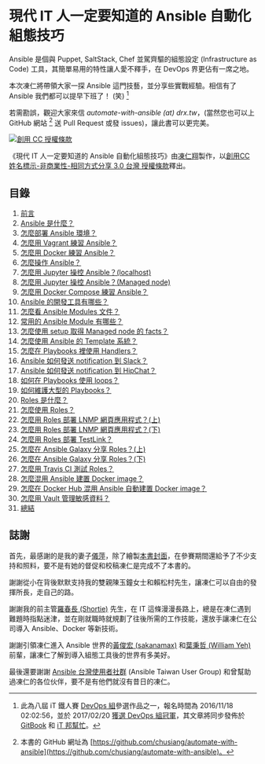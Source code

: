 # 現代 IT 人一定要知道的 Ansible 自動化組態技巧

Ansible 是個與 Puppet, SaltStack, Chef 並駕齊驅的組態設定 (Infrastructure as Code) 工具，其簡單易用的特性讓人愛不釋手，在 DevOps 界更佔有一席之地。

本次凍仁將帶領大家一探 Ansible 這門技藝，並分享些實戰經驗。相信有了 Ansible 我們都可以提早下班了！ (笑) [^1]

若需勘誤，觀迎大家來信 _automate-with-ansible (at) drx.tw_，(當然您也可以上 GitHub 網站 [^2] 送 Pull Request 或發 issues)，讓此書可以更完美。

<a rel="license" href="http://creativecommons.org/licenses/by-nc-sa/3.0/tw/" target="_blank"><img alt="創用 CC 授權條款" style="border-width:0" src="https://i.creativecommons.org/l/by-nc-sa/3.0/tw/88x31.png" /></a>

《現代 IT 人一定要知道的 Ansible 自動化組態技巧》由[凍仁翔][chusiang]製作，以[創用CC 姓名標示-非商業性-相同方式分享 3.0 台灣 授權條款][cc-by-nc-sa]釋出。


## 目錄

1. [前言](01.intro.md)
1. [Ansible 是什麼？](02.what-is-the-ansible.md)
1. [怎麼部署 Ansible 環境？](03.how-to-deploy-the-ansible.md)
1. [怎麼用 Vagrant 練習 Ansible？](04.how-to-practive-the-ansible-with-vagrant.md)
1. [怎麼用 Docker 練習 Ansible？](05.how-to-practive-the-ansible-with-docker.md)
1. [怎麼操作 Ansible？](06.how-to-use-the-ansible.md)
1. [怎麼用 Jupyter 操控 Ansible？(localhost)](07.how-to-practive-the-ansible-with-jupyter1.md)
1. [怎麼用 Jupyter 操控 Ansible？(Managed node)](08.how-to-practive-the-ansible-with-jupyter2.md)
1. [怎麼用 Docker Compose 練習 Ansible？](09.how-to-practive-the-ansible-with-docker-compose.md)
1. [Ansible 的開發工具有哪些？](10.which-are-the-ansible-developer-tools.md)
1. [怎麼看 Ansible Modules 文件？](11.how-to-see-the-ansible-module-document.md)
1. [常用的 Ansible Module 有哪些？](12.which-are-the-commonly-used-modules.md)
1. [怎麼使用 setup 取得 Managed node 的 facts？](13.how-to-get-the-managed-node-facts-with-setup.md)
1. [怎麼使用 Ansible 的 Template 系統？](14.how-to-use-the-ansible-template-system.md)
1. [怎麼在 Playbooks 裡使用 Handlers？](15.how-to-use-handlers-in-playbooks.md)
1. [Ansible 如何發送 notification 到 Slack？](16.how-to-send-notification-to-slack-on-ansible.md)
1. [Ansible 如何發送 notification 到 HipChat？](17.how-to-send-notification-to-hipchat-on-ansible.md)
1. [如何在 Playbooks 使用 loops？](18.how-to-use-loops-in-playbooks.md)
1. [如何維護大型的 Playbooks？](19.how-to-maintain-the-complex-playbooks.md)
1. [Roles 是什麼？](20.what-is-the-roles.md)
1. [怎麼使用 Roles？](21.how-to-use-the-roles.md)
1. [怎麼用 Roles 部署 LNMP 網頁應用程式？(上)](22.how-to-setup-lnmp-webapp-with-roles-1.md)
1. [怎麼用 Roles 部署 LNMP 網頁應用程式？(下)](23.how-to-setup-lnmp-webapp-with-roles-2.md)
1. [怎麼用 Roles 部署 TestLink？](24.how-to-setup-testlink-with-roles.md)
1. [怎麼在 Ansible Galaxy 分享 Roles？(上)](25.how_to_share_roles_on_galaxy-1.md)
1. [怎麼在 Ansible Galaxy 分享 Roles？(下)](26.how_to_share_roles_on_galaxy-2.md)
1. [怎麼用 Travis CI 測試 Roles？](27.how-to-test-the-roles-with-travis-ci.md)
1. [怎麼混用 Ansible 建置 Docker image？](28.how-to-build-docker-image-with-ansible.md)
1. [怎麼在 Docker Hub 混用 Ansible 自動建置 Docker image？](29.how-to-build-docker-image-with-ansible-on-docker-hub.md)
1. [怎麼用 Vault 管理敏感資料？](30.how-to-manage-sensitive-data-with-vault.md)
1. [總結](31.end.md)

## 誌謝

首先，最感謝的是我的妻子[儀萍](https://github.com/VioletChen)，除了繪製[本書封面](cover.jpg)，在參賽期間還給予了不少支持和照料，要不是有她的督促和校稿凍仁是完成不了本書的。

謝謝從小在背後默默支持我的雙親陳玉鐘女士和賴松村先生，讓凍仁可以自由的發揮所長，走自己的路。

謝謝我的前主管<u>羅春長 (Shortie)</u> 先生，在 IT 這條漫漫長路上，總是在凍仁遇到難題時指點迷津，並在剛就職時就規劃了往後所需的工作技能，還放手讓凍仁在公司導入 Ansible、Docker 等新技術。

謝謝引領凍仁進入 Ansible 世界的<u>[黃俊宏 (sakanamax)][sakanamax]</u> 和<u>[葉秉哲 (William Yeh)][william_yeh]</u> 前輩，讓凍仁了解到導入組態工具後的世界有多美好。

最後還要謝謝 [Ansible 台灣使用者社群][ansible-tw] (Ansible Taiwan User Group) 和曾幫助過凍仁的各位伙伴，要不是有他們就沒有昔日的凍仁。


[^1]: 此為八屆 iT 鐵人賽 [DevOps 組][devops_team]參選作品之一，報名時間為 2016/11/18 02:02:56，並於 2017/02/20 [獲選 DevOps 組冠軍][winner]，其文章將同步發佈於 [GitBook][gitbook] 和 [iT 邦幫忙][ithelp]。

[^2]: 本書的 GitHub 網址為 [https://github.com/chusiang/automate-with-ansible](https://github.com/chusiang/automate-with-ansible)。

[chusiang]: http://note.drx.tw/
[cc-by-nc-sa]: http://creativecommons.org/licenses/by-nc-sa/3.0/tw/
[william_yeh]: https://twitter.com/william_yeh
[sakanamax]: https://twitter.com/sakanamax
[ansible-tw]: http://ansible.tw/
[devops_team]: http://ithelp.ithome.com.tw/ironman/signup/list?group=devops
[winner]: http://ithelp.ithome.com.tw/announces/9
[gitbook]: https://www.gitbook.com/book/chusiang/automate-with-ansible/details
[ithelp]: http://ithelp.ithome.com.tw/users/20031776/ironman/1022

